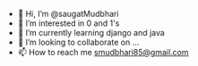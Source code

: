 - 👋 Hi, I’m @saugatMudbhari
- 👀 I’m interested in 0 and 1's
- 🌱 I’m currently learning django and java
- 💞️ I’m looking to collaborate on ...
- 📫 How to reach me smudbhari85@gmail.com

<!---
saugatMudbhari/saugatMudbhari is a ✨ special ✨ repository because its `README.md` (this file) appears on your GitHub profile.
You can click the Preview link to take a look at your changes.
--->

